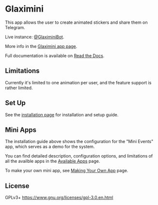 Glaximini
=========

This app allows the user to create animated stickers and share them on Telegram.

Live instance: [@GlaximiniBot](https://t.me/GlaximiniBot).

More info in the [Glaximini app page](./docs/apps/glaximini.md).

Full documentation is available on [Read the Docs](https://mini-apps.readthedocs.io/en/latest/).


## Limitations

Currently it's limited to one animation per user, and the feature support is rather limited.


Set Up
------

See the [installation page](./docs/installation/basic.md) for installation and setup guide.


Mini Apps
---------

The installation guide above shows the configuration for the "Mini Events" app, which serves as a demo for the system.

You can find detailed description, configuration options, and limitations of all the availble apps in the
[Available Apps](./docs/apps/index.md) page.

To make your own mini app, see [Making Your Own App](./docs/apps/custom.md) page.


License
-------

GPLv3+ https://www.gnu.org/licenses/gpl-3.0.en.html
